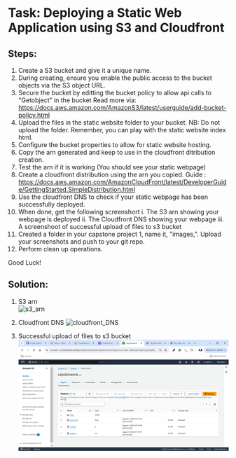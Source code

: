 # Task: Deploying a Static Web Application using S3 and Cloudfront

## Steps:

1.  Create a S3 bucket and give it a unique name.
2.  During creating, ensure you enable the public access to the bucket objects via the S3 object URL.
3.  Secure the bucket by editting the bucket policy to allow api calls to "Getobject" in the bucket Read more via: https://docs.aws.amazon.com/AmazonS3/latest/userguide/add-bucket-policy.html
4.  Upload the files in the static website folder to your bucket. NB: Do not upload the folder. Remember, you can play with the static website index html.
5.  Configure the bucket properties to allow for static website hosting.
6.  Copy the arn generated and keep to use in the cloudfront ditribution creation.
7.  Test the arn if it is working (You should see your static webpage)
8.  Create a cloudfront distribution using the arn you copied. Guide : https://docs.aws.amazon.com/AmazonCloudFront/latest/DeveloperGuide/GettingStarted.SimpleDistribution.html
9.  Use the cloudfront DNS to check if your static webpage has been successfully deployed.
10. When done, get the following screenshort i. The S3 arn showing your webpage is deployed ii. The Cloudfront DNS showing your webpage iii. A screenshoot of successful upload of files to s3 bucket
11. Created a folder in your capstone project 1, name it, "images,". Upload your screenshots and push to your git repo.
12. Perform clean up operations.
    
Good Luck!



## Solution:    

1. S3 arn   
![s3_arn](images/i..PNG)    

2. Cloudfront DNS
![cloudfront_DNS](images/ii..PNG)   

3. Successful upload of files to s3 bucket
![s3_files](images/iii..PNG)  